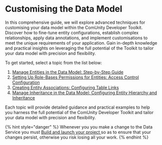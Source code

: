 # Customising the Data Model

In this comprehensive guide, we will explore advanced techniques for customising your data model within the ComUnity Developer Toolkit. Discover how to fine-tune entity configurations, establish complex relationships, apply data annotations, and implement customisations to meet the unique requirements of your application. Gain in-depth knowledge and practical insights on leveraging the full potential of the Toolkit to tailor your data model with precision and flexibility.

To get started, select a topic from the list below:

1. [Manage Entities in the Data Model: Step-by-Step Guide](creating-entities-in-the-data-model-step-by-step-guide.md)
2. [Setting Up Role-Bases Permissions for Entities: Access Control Configuration](setting-up-role-based-permissions-for-entities-access-control-configuration.md)
3. [Creating Entity Associations: Configuring Table Links](creating-entity-associations-configuring-table-links.md)
4. [Manage Inheritance in the Data Model: Configuring Entity Hierarchy and Inheritance](managing-inheritance-in-the-data-model-configuring-entity-hierarchy-and-inheritance.md)

Each topic will provide detailed guidance and practical examples to help you harness the full potential of the ComUnity Developer Toolkit and tailor your data model with precision and flexibility.

{% hint style="danger" %}
Whenever you you make a change to the Data Service you must [Build and launch your project ](../../getting-started/manage-your-project/build-and-launch-your-project.md)so as to ensure that your changes persist, otherwise you risk losing all your work.
{% endhint %}
